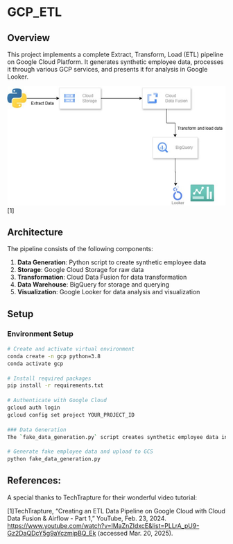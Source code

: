 # GCP_ETL
## Overview
This project implements a complete Extract, Transform, Load (ETL) pipeline on Google Cloud Platform. It generates synthetic employee data, processes it through various GCP services, and presents it for analysis in Google Looker.

![Flow chart of project](ETL.jpg) [1]

## Architecture
The pipeline consists of the following components:
1. **Data Generation**: Python script to create synthetic employee data
2. **Storage**: Google Cloud Storage for raw data
3. **Transformation**: Cloud Data Fusion for data transformation
4. **Data Warehouse**: BigQuery for storage and querying
5. **Visualization**: Google Looker for data analysis and visualization

## Setup

### Environment Setup

```bash
# Create and activate virtual environment 
conda create -n gcp python=3.8 
conda activate gcp 

# Install required packages 
pip install -r requirements.txt 

# Authenticate with Google Cloud 
gcloud auth login
gcloud config set project YOUR_PROJECT_ID

### Data Generation
The `fake_data_generation.py` script creates synthetic employee data in CSV format using the Faker library.

# Generate fake employee data and upload to GCS
python fake_data_generation.py
```
## References:
A special thanks to TechTrapture for their wonderful video tutorial:

[1]TechTrapture, “Creating an ETL Data Pipeline on Google Cloud with Cloud Data Fusion & Airflow - Part 1,” YouTube, Feb. 23, 2024. https://www.youtube.com/watch?v=lMaZnZldxcE&list=PLLrA_pU9-Gz2DaQDcY5g9aYczmipBQ_Ek (accessed Mar. 20, 2025).
‌